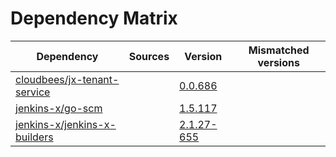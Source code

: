 # Dependency Matrix

Dependency | Sources | Version | Mismatched versions
---------- | ------- | ------- | -------------------
[cloudbees/jx-tenant-service](https://github.com/cloudbees/jx-tenant-service) |  | [0.0.686](https://github.com/cloudbees/jx-tenant-service/releases/tag/v0.0.686) | 
[jenkins-x/go-scm](https://github.com/jenkins-x/go-scm) |  | [1.5.117]() | 
[jenkins-x/jenkins-x-builders](https://github.com/jenkins-x/jenkins-x-builders) |  | [2.1.27-655]() | 
